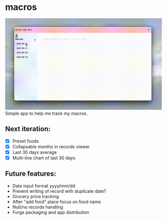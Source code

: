 # macros
![screen recording of app usage](assets/macros-v1.gif)
Simple app to help me track my macros.

## Next iteration:
- [x] Preset foods
- [x] Collapsable months in records viewer
- [x] Last 30 days average
- [x] Multi-line chart of last 30 days

## Future features:
- Date input format yyyy/mm/dd
- Prevent writing of record with duplicate date?
- Grocery price tracking
- After "add food" place focus on food name
- Null/no records handling
- Forge packaging and app distribution